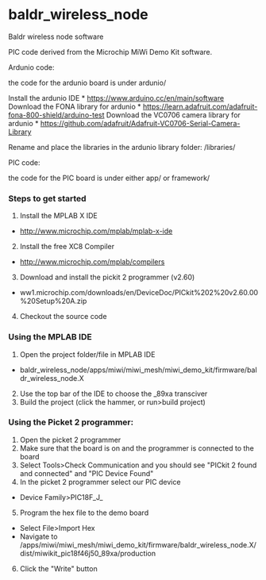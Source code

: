 # baldr_wireless_node
Baldr wireless node software 

PIC code derived from the Microchip MiWi Demo Kit software.

Ardunio code:

the code for the ardunio board is under ardunio/

Install the ardunio IDE
	* https://www.arduino.cc/en/main/software
Download the FONA library for ardunio
	* https://learn.adafruit.com/adafruit-fona-800-shield/arduino-test
Download the VC0706 camera library for ardunio
	* https://github.com/adafruit/Adafruit-VC0706-Serial-Camera-Library
	
Rename and place the libraries in the ardunio library folder: <ardunio-sketch-folder>/libraries/
	

PIC code:

the code for the PIC board is under either app/ or framework/

### Steps to get started

1. Install the MPLAB X IDE
  * http://www.microchip.com/mplab/mplab-x-ide
2. Install the free XC8 Compiler
  * http://www.microchip.com/mplab/compilers
3. Download and install the pickit 2 programmer (v2.60)
  * ww1.microchip.com/downloads/en/DeviceDoc/PICkit%202%20v2.60.00%20Setup%20A.zip
4. Checkout the source code

### Using the MPLAB IDE

1. Open the project folder/file in MPLAB IDE
  * baldr_wireless_node/apps/miwi/miwi_mesh/miwi_demo_kit/firmware/baldr_wireless_node.X
2. Use the top bar of the IDE to choose the _89xa transciver
3. Build the project (click the hammer, or run>build project)

### Using the Picket 2 programmer:

1. Open the picket 2 programmer
2. Make sure that the board is on and the programmer is connected to the board
3. Select Tools>Check Communication and you should see "PICkit 2 found and connected" and "PIC Device Found"
4. In the picket 2 programmer select our PIC device
  * Device Family>PIC18F_J_
5. Program the hex file to the demo board
  * Select File>Import Hex
  * Navigate to /apps/miwi/miwi_mesh/miwi_demo_kit/firmware/baldr_wireless_node.X/dist/miwikit_pic18f46j50_89xa/production
6. Click the "Write" button

